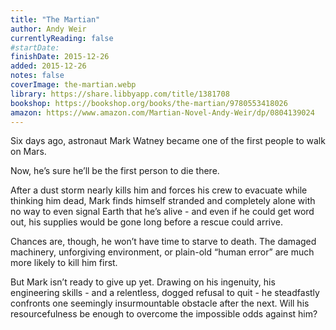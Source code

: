 ```yaml
---
title: "The Martian"
author: Andy Weir
currentlyReading: false
#startDate:
finishDate: 2015-12-26
added: 2015-12-26
notes: false
coverImage: the-martian.webp
library: https://share.libbyapp.com/title/1381708
bookshop: https://bookshop.org/books/the-martian/9780553418026
amazon: https://www.amazon.com/Martian-Novel-Andy-Weir/dp/0804139024
---
```


Six days ago, astronaut Mark Watney became one of the first people to walk on Mars.

Now, he’s sure he’ll be the first person to die there.

After a dust storm nearly kills him and forces his crew to evacuate while thinking him dead, Mark finds himself stranded and completely alone with no way to even signal Earth that he’s alive - and even if he could get word out, his supplies would be gone long before a rescue could arrive.

Chances are, though, he won’t have time to starve to death. The damaged machinery, unforgiving environment, or plain-old “human error” are much more likely to kill him first.

But Mark isn’t ready to give up yet. Drawing on his ingenuity, his engineering skills - and a relentless, dogged refusal to quit - he steadfastly confronts one seemingly insurmountable obstacle after the next. Will his resourcefulness be enough to overcome the impossible odds against him?  
